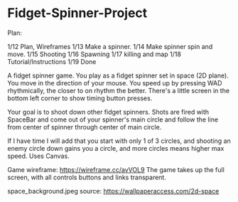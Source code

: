 # Fidget-Spinner-Project

Plan:

1/12 Plan, Wireframes
1/13 Make a spinner. 
1/14 Make spinner spin and move.
1/15 Shooting
1/16 Spawning 
1/17 killing and map
1/18 Tutorial/Instructions
1/19 Done


A fidget spinner game. You play as a fidget spinner set in space (2D plane). You move in the direction of your mouse. You speed up by pressing WAD rhythmically, the closer to on rhythm the better. There's a little screen in the bottom left corner to show timing button presses.

Your goal is to shoot down other fidget spinners. Shots are fired with SpaceBar and come out of your spinner's main circle and follow the line from center of spinner through center of main circle.

If I have time I will add that you start with only 1 of 3 circles, and shooting an enemy circle down gains you a circle, and more circles means higher max speed.
Uses Canvas.

Game wireframe: https://wireframe.cc/avVOL9
The game takes up the full screen, with all controls buttons and links transparent.

space_background.jpeg source: https://wallpaperaccess.com/2d-space